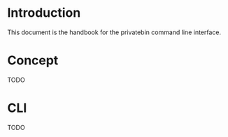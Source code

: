 # Introduction
This document is the handbook for the privatebin command line
interface.

# Concept
TODO

# CLI
TODO

